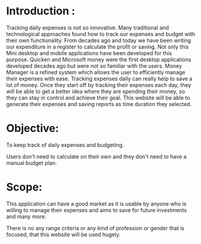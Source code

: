 # **Introduction :**

Tracking daily expenses is not so innovative. Many traditional and technological approaches found how to track our expenses and budget with their  own functionality. 
From decades ago and today we have been writing our expenditure in a register to calculate the profit or saving. Not only this Mini desktop and mobile applications have been developed for this purpose. 
Quicken and Microsoft money  were the  first desktop applications developed decades ago but were not so familiar with the users. Money Manager is a refined system which allows the user to efficiently manage their expenses with ease.
Tracking expenses daily can really help to save a lot of money. Once they  start off by tracking their expenses each day, they will be able to get a better idea where they are spending their money, so they can stay in control and achieve their goal.
This website will be able to generate their expenses and saving reports as time duration they selected.

# **Objective:**

To keep track of daily expenses and budgeting.

Users don't need to calculate on their  own and  they don't need to have a manual budget plan.           

# **Scope:**

This application can have a good market as it is usable by anyone who is willing to manage their expenses and aims to save for future investments and many more.

There is no any range criteria or any kind of profession or gender that is focused, that this website  will be used hugely.
